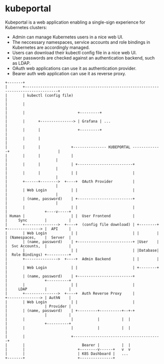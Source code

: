 # kubeportal

Kubeportal is a web application enabling a single-sign experience for Kubernetes clusters:

  * Admin can manage Kubernetes users in a nice web UI.
  * The neccessary namespaces, service accounts and role bindings in Kubernetes are accordingly managed.
  * Users can download their kubectl config file in a nice web UI.
  * User passwords are checked against an authentication backend, such as LDAP.
  * OAuth web applications can use it as authentication provider.
  * Bearer auth web application can use it as reverse proxy.

```
+-------+
|       +-------------------------------------------------------------------------------------+
|       | kubectl (config file)                                                               |
|       |                                                                                     |
|       |                        +---------+                                                  |
|       |      +---------------> | Grafana | ...                                              |
|       |      |                 +---------+                                                  |
|       |      |                                                                              |
|       |      |              +--------------- KUBEPORTAL -------------+                      |
|       |      |              |                                        |                      |
|       |      |              | +-------------------------+            |                      |
|       |      |              | |                         |            |                      |
|       +------+-------->  +----+  OAuth Provider         |            |                      |
|       | Web Login           | |                         |            |                      |
|       | (name, password)    | +-------------------------+            |                      |
|       |                     | |                         |            |                 +----v-----+
| Human |                     | |  User Frontend          |            |     Sync        |          |
|       +--------------->  +----+  (config file download) | +--------+ +---------------> |  API     |
|       | Web Login           | |                         | |        | | (Namespaces,    |  Server  |
|       | (name, password)    | +-------------------------+ |User    | |  Svc Accounts,  |          |
|       |                     | |                         | |Database| |  Role Bindings) +----------+
|       +--------------->  +----+  Admin Backend          | |        | |
|       | Web Login           | |                         | +--------+ |
|       | (name, password)    | +-------------------------+            |                 +----------+
|       |                     | |                         |            |     LDAP        |          |
|       +--------------->  +----+  Auth Reverse Proxy     |            +---------------> | AuthN    |
|       | Web Login           | |                         |            |                 | Provider |
|       | (name, password)    | +---------+----------+--+-+            |                 |          |
|       |                     |           |          |  |              |                 +----------+
|       |                     |           |          |  |              |
|       |                     +----------------------------------------+
|       |                          Bearer |          |  |
|       |                        +--------v------+   v  v
|       |                        | K8S Dashboard |   ...
+-------+                        +---------------+

```

